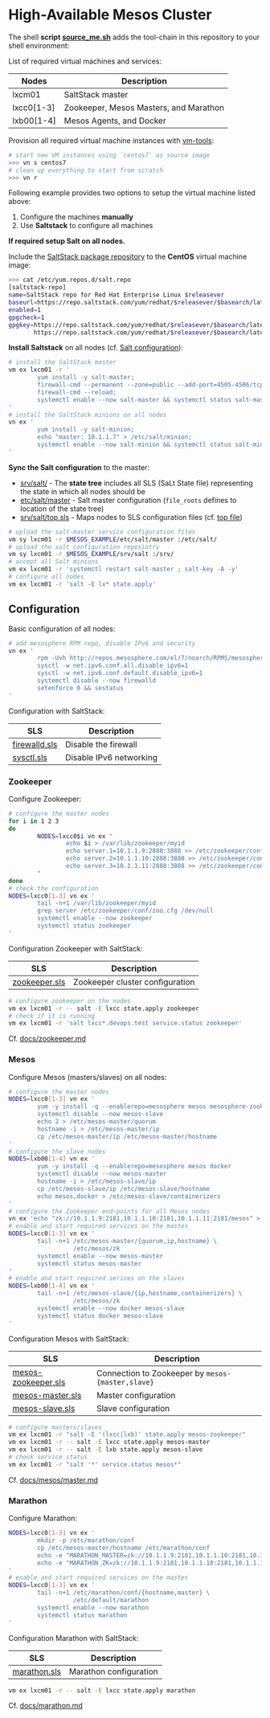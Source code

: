 # High-Available Mesos Cluster

The shell **script [source_me.sh](source_me.sh)** adds the tool-chain in this repository to your shell environment:

List of required virtual machines and services:

Nodes            | Description
-----------------|---------------------
lxcm01           | SaltStack master
lxcc0[1-3]       | Zookeeper, Mesos Masters, and Marathon 
lxb00[1-4]       | Mesos Agents, and Docker

Provision all required virtual machine instances with [vm-tools][0]:

```bash
# start new VM instances using `centos7` as source image
>>> vn s centos7
# clean up everything to start from scratch
>>> vn r
```

Following example provides two options to setup the virtual machine listed above:

1. Configure the machines **manually**
2. Use **Saltstack** to configure all machines

__If required setup Salt on all nodes.__

Include the [SaltStack package repository][spr] to the **CentOS** virtual machine image:

[spr]: https://docs.saltstack.com/en/latest/topics/installation/rhel.html

```bash
>>> cat /etc/yum.repos.d/salt.repo
[saltstack-repo]
name=SaltStack repo for Red Hat Enterprise Linux $releasever
baseurl=https://repo.saltstack.com/yum/redhat/$releasever/$basearch/latest
enabled=1
gpgcheck=1
gpgkey=https://repo.saltstack.com/yum/redhat/$releasever/$basearch/latest/SALTSTACK-GPG-KEY.pub
       https://repo.saltstack.com/yum/redhat/$releasever/$basearch/latest/base/RPM-GPG-KEY-CentOS-7
```

**Install Saltstack** on all nodes (cf. [Salt configuration](https://docs.saltstack.com/en/latest/ref/configuration/index.html)):

```bash
# install the SaltStack master
vm ex lxcm01 -r '
        yum install -y salt-master;
        firewall-cmd --permanent --zone=public --add-port=4505-4506/tcp;
        firewall-cmd --reload;
        systemctl enable --now salt-master && systemctl status salt-master
'
# install the SaltStack minions on all nodes
vn ex '
        yum install -y salt-minion;
        echo "master: 10.1.1.7" > /etc/salt/minion;
        systemctl enable --now salt-minion && systemctl status salt-minion
'
```

**Sync the Salt configuration** to the master:

* [srv/salt/](srv/salt/) - The **state tree** includes all SLS (SaLt State file) representing the state in which all nodes should be
* [etc/salt/master](etc/salt/master) - Salt master configuration (`file_roots` defines to location of the state tree)
* [srv/salt/top.sls](srv/salt/top.sls) - Maps nodes to SLS configuration files (cf. [top file](https://docs.saltstack.com/en/latest/ref/states/top.html))

```bash
# upload the salt-master service configuration files
vm sy lxcm01 -r $MESOS_EXAMPLE/etc/salt/master :/etc/salt/
# upload the salt configuration reposiotry
vm sy lxcm01 -r $MESOS_EXAMPLE/srv/salt :/srv/
# accept all Salt minions
vm ex lxcm01 -r 'systemctl restart salt-master ; salt-key -A -y'
# configure all nodes
vm ex lxcm01 -r 'salt -E lx* state.apply'
```

## Configuration

Basic configuration of all nodes:

```bash
# add mesosphere RPM repo, disable IPv6 and security
vn ex '
        rpm -Uvh http://repos.mesosphere.com/el/7/noarch/RPMS/mesosphere-el-repo-7-3.noarch.rpm
        sysctl -w net.ipv6.conf.all.disable_ipv6=1
        sysctl -w net.ipv6.conf.default.disable_ipv6=1
        systemctl disable --now firewalld
        setenforce 0 && sestatus
'
```

Configuration with SaltStack:

SLS                      | Description
-------------------------|-----------------------
[firewalld.sls][9]       | Disable the firewall
[sysctl.sls][10]         | Disable IPv6 networking

### Zookeeper

Configure Zookeeper:

```bash
# configure the master nodes
for i in 1 2 3
do
        NODES=lxcc0$i vn ex "
                echo $i > /var/lib/zookeeper/myid
                echo server.1=10.1.1.9:2888:3888 >> /etc/zookeeper/conf/zoo.cfg
                echo server.2=10.1.1.10:2888:3888 >> /etc/zookeeper/conf/zoo.cfg
                echo server.3=10.1.1.11:2888:3888 >> /etc/zookeeper/conf/zoo.cfg
        "
done
# check the configuration
NODES=lxcc0[1-3] vn ex '
        tail -n+1 /var/lib/zookeeper/myid
        grep server /etc/zookeeper/conf/zoo.cfg /dev/null
        systemctl enable --now zookeeper
        systemctl status zookeeper
'
```

Configuration Zookeeper with SaltStack:

SLS                      | Description
-------------------------|-----------------------
[zookeeper.sls][5]       | Zookeeper cluster configuration

```bash
# configure zookeeper on the nodes
vm ex lxcm01 -r -- salt -E lxcc state.apply zookeeper
# check if it is running
vm ex lxcm01 -r 'salt lxcc*.devops.test service.status zookeeper'
```

Cf. [docs/zookeeper.md][11]

### Mesos

Configure Mesos (masters/slaves) on all nodes:

```bash
# configure the master nodes
NODES=lxcc0[1-3] vn ex '
        yum -y install -q --enablerepo=mesosphere mesos mesosphere-zookeeper marathon
        systemctl disable --now mesos-slave
        echo 2 > /etc/mesos-master/quorum
        hostname -i > /etc/mesos-master/ip
        cp /etc/mesos-master/ip /etc/mesos-master/hostname
'
# configure the slave nodes
NODES=lxb00[1-4] vn ex '
        yum -y install -q --enablerepo=mesosphere mesos docker
        systemctl disable --now mesos-master
        hostname -i > /etc/mesos-slave/ip
        cp /etc/mesos-slave/ip /etc/mesos-slave/hostname
        echo mesos,docker > /etc/mesos-slave/containerizers
'
# configure the Zookeeper end-points for all Mesos nodes
vn ex 'echo "zk://10.1.1.9:2181,10.1.1.10:2181,10.1.1.11:2181/mesos" > /etc/mesos/zk'
# enable and start required services on the mastes
NODES=lxcc0[1-3] vn ex '
        tail -n+1 /etc/mesos-master/{quorum,ip,hostname} \
                  /etc/mesos/zk
        systemctl enable --now mesos-master
        systemctl status mesos-master
'
# enable and start required serices on the slaves
NODES=lxb00[1-4] vn ex '
        tail -n+1 /etc/mesos-slave/{ip,hostname,containerizers} \
                  /etc/mesos/zk
        systemctl enable --now docker mesos-slave
        systemctl status docker mesos-slave
'
```

Configuration Mesos with SaltStack:

SLS                      | Description
-------------------------|-----------------------
[mesos-zookeeper.sls][7] | Connection to Zookeeper by `mesos-{master,slave}`
[mesos-master.sls][6]    | Master configuration
[mesos-slave.sls][8]     | Slave configuration

```bash
# configure masters/slaves 
vm ex lxcm01 -r "salt -E '(lxcc|lxb)' state.apply mesos-zookeeper"
vm ex lxcm01 -r -- salt -E lxcc state.apply mesos-master
vm ex lxcm01 -r -- salt -E lxb state.apply mesos-slave
# check service status
vm ex lxcm01 -r "salt '*' service.status mesos*"
```

Cf. [docs/mesos/master.md][13]

###  Marathon

Configure Marathon:

```bash
NODES=lxcc0[1-3] vn ex '
        mkdir -p /etc/marathon/conf
        cp /etc/mesos-master/hostname /etc/marathon/conf
        echo -e "MARATHON_MASTER=zk://10.1.1.9:2181,10.1.1.10:2181,10.1.1.11:2181/mesos" > /etc/default/marathon
        echo -e "MARATHON_ZK=zk://10.1.1.9:2181,10.1.1.10:2181,10.1.1.11:2181/marathon" >> /etc/default/marathon
'
# enable and start required services on the mastes
NODES=lxcc0[1-3] vn ex '
        tail -n+1 /etc/marathon/conf/{hostname,master} \
                  /etc/default/marathon
        systemctl enable --now marathon
        systemctl status marathon
'
```

Configuration Marathon with SaltStack:

SLS                      | Description
-------------------------|-----------------------
[marathon.sls][14]       | Marathon configuration


```bash
vm ex lxcm01 -r -- salt -E lxcc state.apply marathon
```

Cf. [docs/marathon.md][12]

[0]:  https://github.com/vpenso/vm-tools 
[5]:  srv/salt/zookeeper.sls
[6]:  srv/salt/mesos-master.sls
[7]:  srv/salt/mesos-zookeeper.sls
[8]:  srv/salt/mesos-slave.sls
[9]:  srv/salt/firwalld.sls
[10]: srv/salt/sysctl.sls
[11]: docs/zookeeper.md
[12]: docs/marathon.md
[13]: docs/mesos/master.md
[14]: srv/salt/marathon.sls
